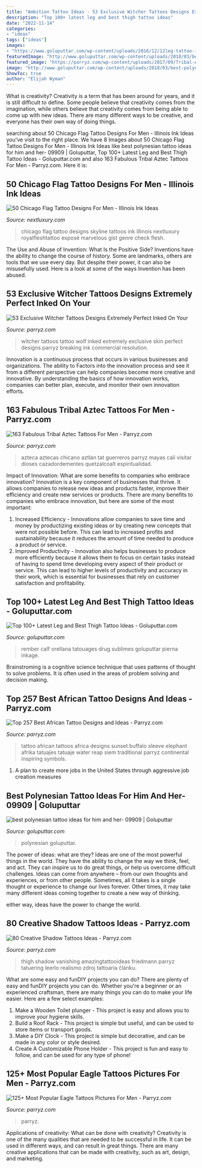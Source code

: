 ```yaml
---
title: "Ambition Tattoo Ideas - 53 Exclusive Witcher Tattoos Designs Extremely Perfect Inked On Your"
description: "Top 100+ latest leg and best thigh tattoo ideas"
date: "2022-11-14"
categories:
- "ideas"
tags: ["ideas"]
images:
- "https://www.goluputtar.com/wp-content/uploads/2016/12/12leg-tattoo-idea.jpg"
featuredImage: "http://www.goluputtar.com/wp-content/uploads/2018/03/best-polynesian-tattoo-ideas-for-him-and-her-09909.jpg"
featured_image: "https://parryz.com/wp-content/uploads/2017/09/Tribal-Aztec-9-700x605.jpg"
image: "http://www.goluputtar.com/wp-content/uploads/2018/03/best-polynesian-tattoo-ideas-for-him-and-her-09909.jpg"
ShowToc: true
author: "Elijah Wyman"
---
```



What is creativity?
Creativity is a term that has been around for years, and it is still difficult to define. Some people believe that creativity comes from the imagination, while others believe that creativity comes from being able to come up with new ideas. There are many different ways to be creative, and everyone has their own way of doing things.

	

		
searching about 50 Chicago Flag Tattoo Designs For Men - Illinois Ink Ideas you've visit to the right place. We have 8 Images about 50 Chicago Flag Tattoo Designs For Men - Illinois Ink Ideas like best polynesian tattoo ideas for him and her- 09909 | Goluputtar, Top 100+ Latest Leg and Best Thigh Tattoo Ideas - Goluputtar.com and also 163 Fabulous Tribal Aztec Tattoos For Men - Parryz.com. Here it is:
		
    
## 50 Chicago Flag Tattoo Designs For Men - Illinois Ink Ideas

<img loading=lazy src="http://nextluxury.com/wp-content/uploads/guys-simple-chicago-flag-with-black-ink-sykline-bicep-tattoos.jpg" onerror="this.onerror=null;this.src='https://tse2.mm.bing.net/th?id=OIP.siC2ko7bhNtFECuxBXDz7gHaHa&amp;pid=15.1';" alt="50 Chicago Flag Tattoo Designs For Men - Illinois Ink Ideas">

_Source: nextluxury.com_

>chicago flag tattoo designs skyline tattoos ink illinois nextluxury royalfleshtattoo exposé marvelous gist genre check flesh. 

	

The Use and Abuse of Invention: What Is the Positive Side?
Inventions have the ability to change the course of history. Some are landmarks, others are tools that we use every day. But despite their power, it can also be misusefully used. Here is a look at some of the ways Invention has been abused.

    
## 53 Exclusive Witcher Tattoos Designs Extremely Perfect Inked On Your

<img loading=lazy src="http://parryz.com/wp-content/uploads/2017/07/Extreme-Witcher-Tattoos-Ideas-525x700.jpg" onerror="this.onerror=null;this.src='https://tse1.mm.bing.net/th?id=OIP._JxD2OWFTreyMMsK3vkN1QHaJ4&amp;pid=15.1';" alt="53 Exclusive Witcher Tattoos Designs Extremely Perfect Inked On Your">

_Source: parryz.com_

>witcher tattoos tattoo wolf inked extremely exclusive skin perfect designs parryz breaking ink commercial resolution. 

	

Innovation is a continuous process that occurs in various businesses and organizations. The ability to Factors into the innovation process and see it from a different perspective can help companies become more creative and innovative. By understanding the basics of how innovation works, companies can better plan, execute, and monitor their own innovation efforts.

    
## 163 Fabulous Tribal Aztec Tattoos For Men - Parryz.com

<img loading=lazy src="https://parryz.com/wp-content/uploads/2017/09/Tribal-Aztec-9-700x605.jpg" onerror="this.onerror=null;this.src='https://tse1.mm.bing.net/th?id=OIP.VTy4vK0_BZiHmJR9zDFoogHaGZ&amp;pid=15.1';" alt="163 Fabulous Tribal Aztec Tattoos For Men - Parryz.com">

_Source: parryz.com_

>azteca aztecas chicano aztlan tat guerreros parryz mayas cali visitar dioses cazadordementes quetzalcoalt espiritualidad. 

	

Impact of Innovation: What are some benefits to companies who embrace innovation?
Innovation is a key component of businesses that thrive. It allows companies to release new ideas and products faster, improve their efficiency and create new services or products. There are many benefits to companies who embrace innovation, but here are some of the most important: 
1. Increased Efficiency - Innovations allow companies to save time and money by productizing existing ideas or by creating new concepts that were not possible before. This can lead to increased profits and sustainability because it reduces the amount of time needed to produce a product or service. 
2. Improved Productivity - Innovation also helps businesses to produce more efficiently because it allows them to focus on certain tasks instead of having to spend time developing every aspect of their product or service. This can lead to higher levels of productivity and accuracy in their work, which is essential for businesses that rely on customer satisfaction and profitability.

    
## Top 100+ Latest Leg And Best Thigh Tattoo Ideas - Goluputtar.com

<img loading=lazy src="https://www.goluputtar.com/wp-content/uploads/2016/12/12leg-tattoo-idea.jpg" onerror="this.onerror=null;this.src='https://tse2.mm.bing.net/th?id=OIP.Fg_C7diCJC5vkLEtzVTJtQHaHa&amp;pid=15.1';" alt="Top 100+ Latest Leg and Best Thigh Tattoo Ideas - Goluputtar.com">

_Source: goluputtar.com_

>rember calf orellana tatouages drug sublimes goluputtar pierna inkage. 

	

Brainstroming is a cognitive science technique that uses patterns of thought to solve problems. It is often used in the areas of problem solving and decision making.

    
## Top 257 Best African Tattoo Designs And Ideas - Parryz.com

<img loading=lazy src="http://parryz.com/wp-content/uploads/2017/11/Africa-Life-Tattoo.jpg" onerror="this.onerror=null;this.src='https://tse3.mm.bing.net/th?id=OIP._x0I7EG7xhzWaHq52G9QCgHaKY&amp;pid=15.1';" alt="Top 257 Best African Tattoo Designs and Ideas - Parryz.com">

_Source: parryz.com_

>tattoo african tattoos africa designs sunset buffalo sleeve elephant afrika tatuajes tatuaje water reap siem traditional parryz continental inspiring symbols. 

	

1. A plan to create more jobs in the United States through aggressive job creation measures 

    
## Best Polynesian Tattoo Ideas For Him And Her- 09909 | Goluputtar

<img loading=lazy src="http://www.goluputtar.com/wp-content/uploads/2018/03/best-polynesian-tattoo-ideas-for-him-and-her-09909.jpg" onerror="this.onerror=null;this.src='https://tse2.mm.bing.net/th?id=OIP.oNcN4y4PPKa9jCJHSlfdfwHaKF&amp;pid=15.1';" alt="best polynesian tattoo ideas for him and her- 09909 | Goluputtar">

_Source: goluputtar.com_

>polynesian goluputtar. 

	

The power of ideas: what are they?
Ideas are one of the most powerful things in the world. They have the ability to change the way we think, feel, and act. They can inspire us to do great things, or help us overcome difficult challenges.
Ideas can come from anywhere – from our own thoughts and experiences, or from other people. Sometimes, all it takes is a single thought or experience to change our lives forever. Other times, it may take many different ideas coming together to create a new way of thinking.

 either way, ideas have the power to change the world.

    
## 80 Creative Shadow Tattoos Ideas - Parryz.com

<img loading=lazy src="https://parryz.com/wp-content/uploads/2017/12/Incredible-Face-Shadow-Tattoo.jpg" onerror="this.onerror=null;this.src='https://tse3.mm.bing.net/th?id=OIP.F-orxT1ejsfg6UF9aHSa9QHaKd&amp;pid=15.1';" alt="80 Creative Shadow Tattoos Ideas - Parryz.com">

_Source: parryz.com_

>thigh shadow vanishing amazingtattooideas friedmann parryz tatuering leerlo realismo zdroj tattoaria článku. 

	

What are some easy and funDIY projects you can do?
There are plenty of easy and funDIY projects you can do. Whether you're a beginner or an experienced craftsman, there are many things you can do to make your life easier. Here are a few select examples: 
1. Make a Wooden Toilet plunger - This project is easy and allows you to improve your hygiene skills. 
2. Build a Roof Rack - This project is simple but useful, and can be used to store items or transport goods. 
3. Make a DIY Clock - This project is simple but decorative, and can be made in any color or style desired. 
4. Create A Customizable Phone Holder - This project is fun and easy to follow, and can be used for any type of phone!

    
## 125+ Most Popular Eagle Tattoos Pictures For Men - Parryz.com

<img loading=lazy src="https://parryz.com/wp-content/uploads/2018/01/Man-Chest-Traditional-Eagle-Tattoo.jpg" onerror="this.onerror=null;this.src='https://tse4.mm.bing.net/th?id=OIP.KcYQ14HJ4UrlZ_QKbEXlhgHaHa&amp;pid=15.1';" alt="125+ Most Popular Eagle Tattoos Pictures For Men - Parryz.com">

_Source: parryz.com_

>parryz. 

	

Applications of creativity: What can be done with creativity?
Creativity is one of the many qualities that are needed to be successful in life. It can be used in different ways, and can result in great things. There are many creative applications that can be made with creativity, such as art, design, and marketing.

